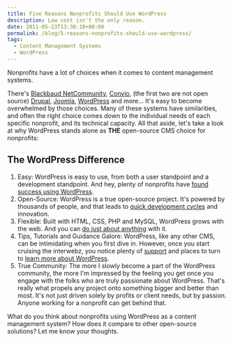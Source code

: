 ```yaml
---
title: Five Reasons Nonprofits Should Use WordPress
description: Low cost isn't the only reason.
date: 2011-05-23T13:30:18+00:00
permalink: /blog/5-reasons-nonprofits-should-use-wordpress/
tags:
  - Content Management Systems
  - WordPress
---
```


Nonprofits have a lot of choices when it comes to content management systems.

There's [Blackbaud NetCommunity](http://www.blackbaud.com/products/internet/netcommunity.aspx), [Convio](http://www.convio.com/our-products/cms.html), (the first two are not open source) [Drupal](http://drupal.org/), [Joomla](http://www.joomla.org/), [WordPress](http://wordpress.org/) and more… It's easy to become overwhelmed by those choices. Many of these systems have similarities, and often the right choice comes down to the individual needs of each specific nonprofit, and its technical capacity. All that aside, let's take a look at why WordPress stands alone as **THE** open-source CMS choice for nonprofits:

## The WordPress Difference

1. Easy: WordPress is easy to use, from both a user standpoint and a development standpoint. And hey, plenty of nonprofits have [found success using WordPress](http://wordpress.org/showcase/tag/non-profit/).
2. Open-Source: WordPress is a true open-source project. It's powered by thousands of people, and that leads to [quick development cycles](http://wpdevel.wordpress.com/version-3-2-project-schedule/) and innovation.
3. Flexible: Built with HTML, CSS, PHP and MySQL, WordPress grows with the web. And you can [do just about anything](http://wordpress.org/showcase/) with it.
4. Tips, Tutorials and Guidance Galore: WordPress, like any other CMS, can be intimidating when you first dive in. However, once you start cruising the interwebz, you notice plenty of [support](http://wordpress.org/support/) and places to turn to [learn more about WordPress](/blog/31-resources-for-powering-a-website-with-wordpress/).
5. True Community: The more I slowly become a part of the WordPress community, the more I'm impressed by the feeling you get once you engage with the folks who are truly passionate about WordPress. That's really what propels any project onto something bigger and better than most. It's not just driven solely by profits or client needs, but by passion. Anyone working for a nonprofit can get behind that.

What do you think about nonprofits using WordPress as a content management system? How does it compare to other open-source solutions? Let me know your thoughts.
